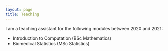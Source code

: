 ```yaml
---
layout: page
title: Teaching
---
```

I am a teaching assistant for the following modules between 2020 and 2021:
* Introduction to Computation (BSc Mathematics)
* Biomedical Statistics (MSc Statistics)
